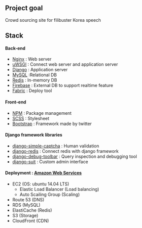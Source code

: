 ## Project goal

Crowd sourcing site for filibuster Korea speech


## Stack

#### Back-end

- <a href="http://nginx.org/" target="_blank">Nginx</a> : Web server
- <a href="https://uwsgi-docs.readthedocs.org/en/latest/" target="_blank">uWSGI</a> : Connect web server and application server
- <a href="http://www.django-rest-framework.org/" target="_blank">Django</a> : Application server
- <a href="https://www.mysql.com/" target="_blank">MySQL</a> :Relational DB
- <a href="http://www.redis.io/" target="_blank">Redis</a> : In-memory DB
- <a href="https://www.firebase.com/" target="_blank">Firebase</a> : External DB to support realtime feature
- <a href="http://www.fabfile.org/" target="_blank">Fabric</a> : Deploy tool

#### Front-end

- <a href="https://www.npmjs.com/" target="_blank">NPM</a> : Package management
- <a href="http://sass-lang.com/" target="_blank">SCSS</a> : Stylesheet
- <a href="http://getbootstrap.com/" target="_blank">Bootstrap</a> : Framework made by twitter

#### Django framework libraries

- <a href="https://github.com/mbi/django-simple-captcha" target="_blank">django-simple-captcha</a> : Human validation
- <a href="https://github.com/niwinz/django-redis" target="_blank">django-redis</a> : Connect redis with django framework
- <a href="https://github.com/django-debug-toolbar/django-debug-toolbar" target="_blank">django-debug-toolbar</a> : Query inspection and debugging tool
- <a href="https://github.com/darklow/django-suit" target="_blank">django-suit</a> : Custom admin interface

#### Deployment : <a href="https://aws.amazon.com/" target="_blank">Amazon Web Services</a>

- EC2 (OS: ubuntu 14.04 LTS)
	- Elastic Load Balancer (Load balancing)
	- Auto Scailing Group (Scaling)
- Route 53 (DNS)
- RDS (MySQL)
- ElastiCache (Redis)
- S3 (Storage)
- CloudFront (CDN)
